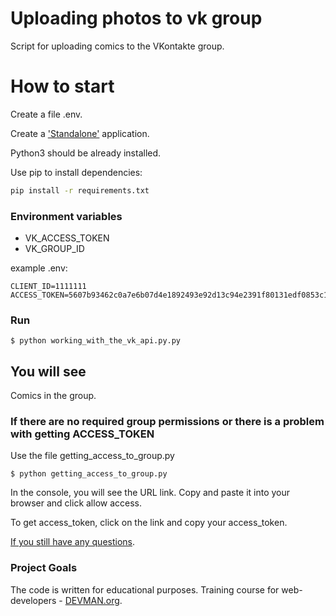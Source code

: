# Uploading photos to vk group

Script for uploading comics to the VKontakte group.
 
# How to start

Create a file .env.

Create a ['Standalone'](https://vk.com/editapp?act=create) application.

Python3 should be already installed.

Use pip to install dependencies:

```bash
pip install -r requirements.txt
```

### Environment variables

- VK_ACCESS_TOKEN
- VK_GROUP_ID

example .env:

```
CLIENT_ID=1111111
ACCESS_TOKEN=5607b93462c0a7e6b07d4e1892493e92d13c94e2391f80131edf0853c1e05b29e968rb2w265589cftu9
```

### Run

```
$ python working_with_the_vk_api.py.py
```

## You will see

Comics in the group.

### If there are no required group permissions or there is a problem with getting ACCESS_TOKEN

Use the file getting_access_to_group.py

```
$ python getting_access_to_group.py
```

In the console, you will see the URL link. Copy and paste it into your browser and click allow access.

To get access_token, click on the link and copy your access_token.

[If you still have any questions](https://devman.org/qna/63/kak-poluchit-token-polzovatelja-dlja-vkontakte/).


### Project Goals

The code is written for educational purposes. Training course for web-developers - [DEVMAN.org](https://devman.org).
